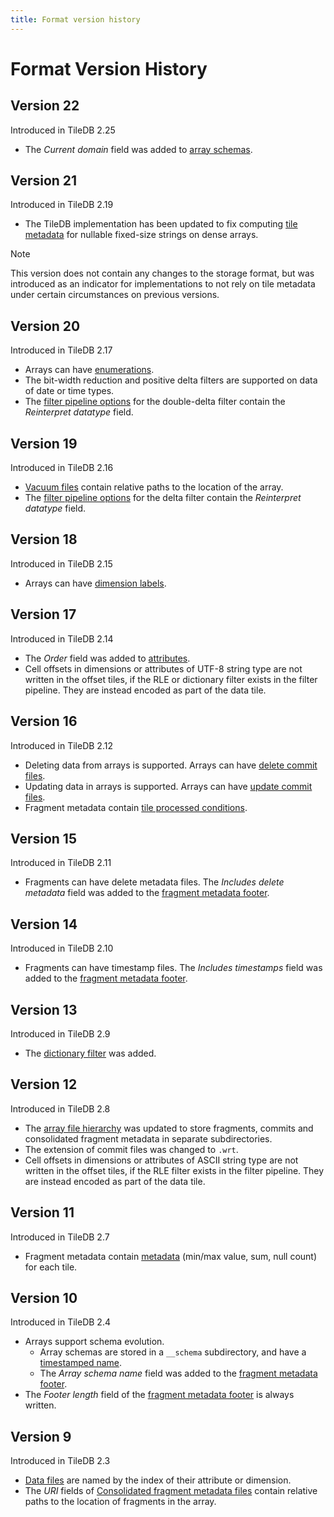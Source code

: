 ```yaml
---
title: Format version history
---
```


# Format Version History

## Version 22

Introduced in TileDB 2.25

* The _Current domain_ field was added to [array schemas](./array_schema.md).

## Version 21

Introduced in TileDB 2.19

* The TileDB implementation has been updated to fix computing [tile metadata](./fragment.md#tile-mins-maxes) for nullable fixed-size strings on dense arrays.

> [!NOTE]
> This version does not contain any changes to the storage format, but was introduced as an indicator for implementations to not rely on tile metadata under certain circumstances on previous versions.

## Version 20

Introduced in TileDB 2.17

* Arrays can have [enumerations](./enumeration.md).
* The bit-width reduction and positive delta filters are supported on data of date or time types.
* The [filter pipeline options](./filter_pipeline.md#filter-options) for the double-delta filter contain the _Reinterpret datatype_ field.

## Version 19

Introduced in TileDB 2.16

* [Vacuum files](./vacuum_file.md) contain relative paths to the location of the array.
* The [filter pipeline options](./filter_pipeline.md#filter-options) for the delta filter contain the _Reinterpret datatype_ field.

## Version 18

Introduced in TileDB 2.15

* Arrays can have [dimension labels](./array_schema.md#dimension-label).

## Version 17

Introduced in TileDB 2.14

* The _Order_ field was added to [attributes](./array_schema.md#attribute).
* Cell offsets in dimensions or attributes of UTF-8 string type are not written in the offset tiles, if the RLE or dictionary filter exists in the filter pipeline. They are instead encoded as part of the data tile.

## Version 16

Introduced in TileDB 2.12

* Deleting data from arrays is supported. Arrays can have [delete commit files](./delete_commit_file.md).
* Updating data in arrays is supported. Arrays can have [update commit files](./update_commit_file.md).
* Fragment metadata contain [tile processed conditions](./fragment.md#tile-processed-conditions).

## Version 15

Introduced in TileDB 2.11

* Fragments can have delete metadata files. The _Includes delete metadata_ field was added to the [fragment metadata footer](./fragment.md#footer).

## Version 14

Introduced in TileDB 2.10

* Fragments can have timestamp files. The _Includes timestamps_ field was added to the [fragment metadata footer](./fragment.md#footer).

## Version 13

Introduced in TileDB 2.9

* The [dictionary filter](./filters/dictionary_encoding.md) was added.

## Version 12

Introduced in TileDB 2.8

* The [array file hierarchy](./array_file_hierarchy.md) was updated to store fragments, commits and consolidated fragment metadata in separate subdirectories.
* The extension of commit files was changed to `.wrt`.
* Cell offsets in dimensions or attributes of ASCII string type are not written in the offset tiles, if the RLE filter exists in the filter pipeline. They are instead encoded as part of the data tile.

## Version 11

Introduced in TileDB 2.7

* Fragment metadata contain [metadata](./fragment.md#tile-mins-maxes) (min/max value, sum, null count) for each tile.

## Version 10

Introduced in TileDB 2.4

* Arrays support schema evolution.
    * Array schemas are stored in a `__schema` subdirectory, and have a [timestamped name](./timestamped_name.md).
    * The _Array schema name_ field was added to the [fragment metadata footer](./fragment.md#footer).
* The _Footer length_ field of the [fragment metadata footer](./fragment.md#footer) is always written.

## Version 9

Introduced in TileDB 2.3

* [Data files](./fragment.md#data-file) are named by the index of their attribute or dimension.
* The _URI_ fields of [Consolidated fragment metadata files](./consolidated_fragment_metadata_file.md) contain relative paths to the location of fragments in the array.
